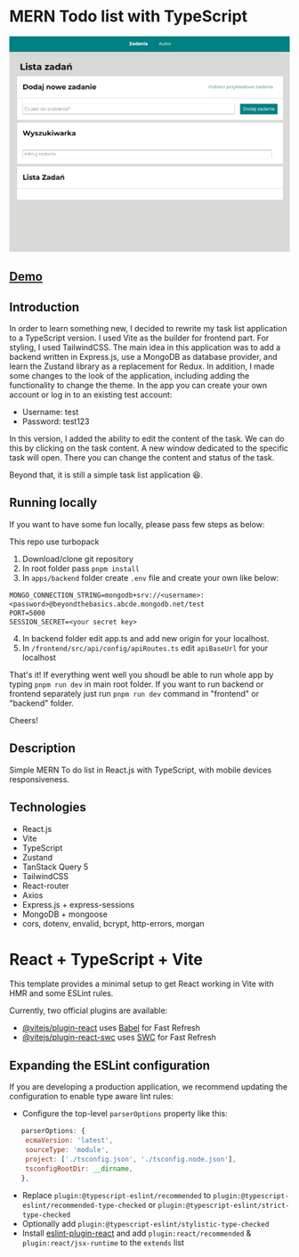 # MERN Todo list with TypeScript

![To do list](/apps/frontend/public/gif/Animation.gif)

## [Demo](https://todolist-ts-mern-frontend.onrender.com/)

## Introduction

In order to learn something new, I decided to rewrite my task list application to a TypeScript version. I used Vite as the builder for frontend part. For styling, I used TailwindCSS. The main idea in this application was to add a backend written in Express.js, use a MongoDB as database provider, and learn the Zustand library as a replacement for Redux. In addition, I made some changes to the look of the application, including adding the functionality to change the theme. In the app you can create your own account or log in to an existing test account:

- Username: test
- Password: test123

In this version, I added the ability to edit the content of the task. We can do this by clicking on the task content. A new window dedicated to the specific task will open. There you can change the content and status of the task. 

Beyond that, it is still a simple task list application 😆.

## Running locally

If you want to have some fun locally, please pass few steps as below:

This repo use turbopack 

1. Download/clone git repository
2. In root folder pass ```pnpm install```
3. In `apps/backend` folder create ```.env``` file and create your own like below:
```
MONGO_CONNECTION_STRING=mongodb+srv://<username>:<password>@beyondthebasics.abcde.mongodb.net/test
PORT=5000
SESSION_SECRET=<your secret key>

```
4. In backend folder edit app.ts and add new origin for your localhost.
5. In `/frontend/src/api/config/apiRoutes.ts` edit `apiBaseUrl` for your localhost

That's it! If everything went well you shoudl be able to run whole app by typing `pnpm run dev` in main root folder. If you want to run backend or frontend separately just run `pnpm run dev` command in "frontend" or "backend" folder. 

Cheers!

## Description

Simple MERN To do list in React.js with TypeScript, with mobile devices responsiveness.

## Technologies

- React.js
- Vite
- TypeScript
- Zustand
- TanStack Query 5
- TailwindCSS
- React-router
- Axios
- Express.js + express-sessions
- MongoDB + mongoose
- cors, dotenv, envalid, bcrypt, http-errors, morgan

# React + TypeScript + Vite

This template provides a minimal setup to get React working in Vite with HMR and some ESLint rules.

Currently, two official plugins are available:

- [@vitejs/plugin-react](https://github.com/vitejs/vite-plugin-react/blob/main/packages/plugin-react/README.md) uses [Babel](https://babeljs.io/) for Fast Refresh
- [@vitejs/plugin-react-swc](https://github.com/vitejs/vite-plugin-react-swc) uses [SWC](https://swc.rs/) for Fast Refresh

## Expanding the ESLint configuration

If you are developing a production application, we recommend updating the configuration to enable type aware lint rules:

- Configure the top-level `parserOptions` property like this:

```js
   parserOptions: {
    ecmaVersion: 'latest',
    sourceType: 'module',
    project: ['./tsconfig.json', './tsconfig.node.json'],
    tsconfigRootDir: __dirname,
   },
```

- Replace `plugin:@typescript-eslint/recommended` to `plugin:@typescript-eslint/recommended-type-checked` or `plugin:@typescript-eslint/strict-type-checked`
- Optionally add `plugin:@typescript-eslint/stylistic-type-checked`
- Install [eslint-plugin-react](https://github.com/jsx-eslint/eslint-plugin-react) and add `plugin:react/recommended` & `plugin:react/jsx-runtime` to the `extends` list
